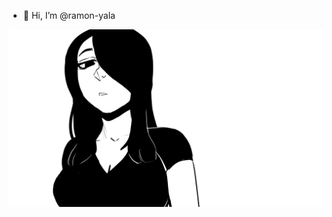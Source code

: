 - 👋 Hi, I’m @ramon-yala

![App Screenshot](https://github.com/ramon-yala/Dotfiles/blob/main/Wallpapers/UWU.gif?raw=true)

<!---
ramon-yala/ramon-yala is a ✨ special ✨ repository because its `README.md` (this file) appears on your GitHub profile.
You can click the Preview link to take a look at your changes.
--->
